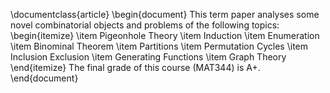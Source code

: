\documentclass{article}
\begin{document}
This term paper analyses some novel combinatorial objects and problems of the following topics:
\begin{itemize}
    \item Pigeonhole Theory
    \item Induction
    \item Enumeration
    \item Binominal Theorem
    \item Partitions
    \item Permutation Cycles
    \item Inclusion Exclusion
    \item Generating Functions
    \item Graph Theory
\end{itemize}
The final grade of this course (MAT344) is A+.
\end{document}
